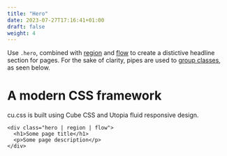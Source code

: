 ```yaml
---
title: "Hero"
date: 2023-07-27T17:16:41+01:00
draft: false
weight: 4
---
```


Use `.hero`, combined with [region](/utilities#region) and [flow](/utilities#flow) to create a distictive headline section for pages. For the sake of clarity, pipes are used to [group classes](https://cube.fyi/grouping.html#grouping-order), as seen below.

<div class="hero | region | flow">
  <h1>A modern CSS framework</h1>
  <p>cu.css is built using Cube CSS and Utopia fluid responsive design.</p>
</div>

```
<div class="hero | region | flow">
  <h1>Some page title</h1>
  <p>Some page description</p>
</div>
```

